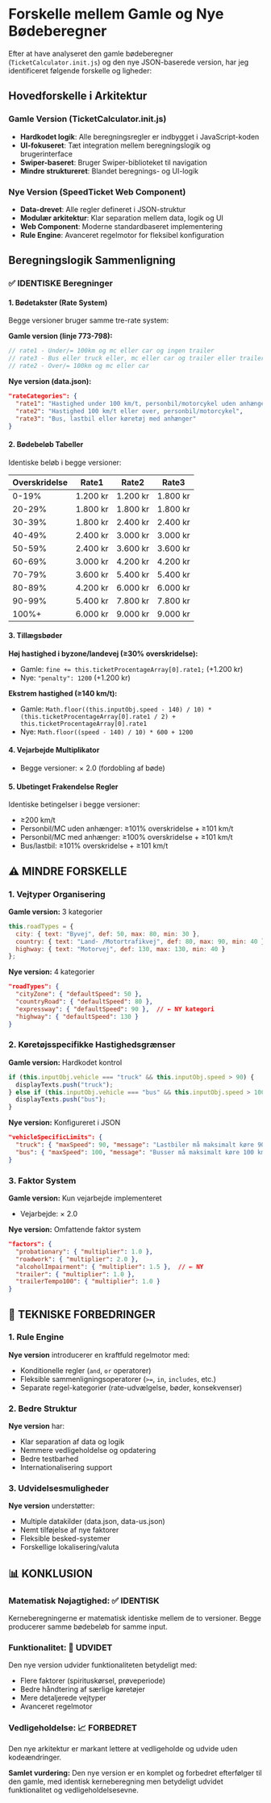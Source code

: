 # Forskelle mellem Gamle og Nye Bødeberegner

Efter at have analyseret den gamle bødeberegner (`TicketCalculator.init.js`) og den nye JSON-baserede version, har jeg identificeret følgende forskelle og ligheder:

## Hovedforskelle i Arkitektur

### Gamle Version (TicketCalculator.init.js)
- **Hardkodet logik**: Alle beregningsregler er indbygget i JavaScript-koden
- **UI-fokuseret**: Tæt integration mellem beregningslogik og brugerinterface
- **Swiper-baseret**: Bruger Swiper-biblioteket til navigation
- **Mindre struktureret**: Blandet beregnings- og UI-logik

### Nye Version (SpeedTicket Web Component)
- **Data-drevet**: Alle regler defineret i JSON-struktur
- **Modulær arkitektur**: Klar separation mellem data, logik og UI
- **Web Component**: Moderne standardbaseret implementering
- **Rule Engine**: Avanceret regelmotor for fleksibel konfiguration

## Beregningslogik Sammenligning

### ✅ IDENTISKE Beregninger

#### 1. Bødetakster (Rate System)
Begge versioner bruger samme tre-rate system:

**Gamle version (linje 773-798):**
```javascript
// rate1 - Under/= 100km og mc eller car og ingen trailer
// rate3 - Bus eller truck eller, mc eller car og trailer eller trailer-tempo100  
// rate2 - Over/= 100km og mc eller car
```

**Nye version (data.json):**
```json
"rateCategories": {
  "rate1": "Hastighed under 100 km/t, personbil/motorcykel uden anhænger",
  "rate2": "Hastighed 100 km/t eller over, personbil/motorcykel", 
  "rate3": "Bus, lastbil eller køretøj med anhænger"
}
```

#### 2. Bødebeløb Tabeller
Identiske beløb i begge versioner:

| Overskridelse | Rate1 | Rate2 | Rate3 |
|---------------|-------|-------|-------|
| 0-19% | 1.200 kr | 1.200 kr | 1.800 kr |
| 20-29% | 1.800 kr | 1.800 kr | 1.800 kr |
| 30-39% | 1.800 kr | 2.400 kr | 2.400 kr |
| 40-49% | 2.400 kr | 3.000 kr | 3.000 kr |
| 50-59% | 2.400 kr | 3.600 kr | 3.600 kr |
| 60-69% | 3.000 kr | 4.200 kr | 4.200 kr |
| 70-79% | 3.600 kr | 5.400 kr | 5.400 kr |
| 80-89% | 4.200 kr | 6.000 kr | 6.000 kr |
| 90-99% | 5.400 kr | 7.800 kr | 7.800 kr |
| 100%+ | 6.000 kr | 9.000 kr | 9.000 kr |

#### 3. Tillægsbøder

**Høj hastighed i byzone/landevej (≥30% overskridelse):**
- Gamle: `fine += this.ticketProcentageArray[0].rate1;` (+1.200 kr)
- Nye: `"penalty": 1200` (+1.200 kr)

**Ekstrem hastighed (≥140 km/t):**
- Gamle: `Math.floor((this.inputObj.speed - 140) / 10) * (this.ticketProcentageArray[0].rate1 / 2) + this.ticketProcentageArray[0].rate1`
- Nye: `Math.floor((speed - 140) / 10) * 600 + 1200`

#### 4. Vejarbejde Multiplikator
- Begge versioner: × 2.0 (fordobling af bøde)

#### 5. Ubetinget Frakendelse Regler
Identiske betingelser i begge versioner:
- ≥200 km/t
- Personbil/MC uden anhænger: ≥101% overskridelse + ≥101 km/t
- Personbil/MC med anhænger: ≥100% overskridelse + ≥101 km/t  
- Bus/lastbil: ≥101% overskridelse + ≥101 km/t

## ⚠️ MINDRE FORSKELLE

### 1. Vejtyper Organisering

**Gamle version:** 3 kategorier
```javascript
this.roadTypes = {
  city: { text: "Byvej", def: 50, max: 80, min: 30 },
  country: { text: "Land- /Motortrafikvej", def: 80, max: 90, min: 40 },
  highway: { text: "Motorvej", def: 130, max: 130, min: 40 }
};
```

**Nye version:** 4 kategorier
```json
"roadTypes": {
  "cityZone": { "defaultSpeed": 50 },
  "countryRoad": { "defaultSpeed": 80 },
  "expressway": { "defaultSpeed": 90 },  // ← NY kategori
  "highway": { "defaultSpeed": 130 }
}
```

### 2. Køretøjsspecifikke Hastighedsgrænser

**Gamle version:** Hardkodet kontrol
```javascript
if (this.inputObj.vehicle === "truck" && this.inputObj.speed > 90) {
  displayTexts.push("truck");
} else if (this.inputObj.vehicle === "bus" && this.inputObj.speed > 100) {
  displayTexts.push("bus");
}
```

**Nye version:** Konfigureret i JSON
```json
"vehicleSpecificLimits": {
  "truck": { "maxSpeed": 90, "message": "Lastbiler må maksimalt køre 90 km/t" },
  "bus": { "maxSpeed": 100, "message": "Busser må maksimalt køre 100 km/t" }
}
```

### 3. Faktor System

**Gamle version:** Kun vejarbejde implementeret
- Vejarbejde: × 2.0

**Nye version:** Omfattende faktor system
```json
"factors": {
  "probationary": { "multiplier": 1.0 },
  "roadwork": { "multiplier": 2.0 },
  "alcoholImpairment": { "multiplier": 1.5 },  // ← NY
  "trailer": { "multiplier": 1.0 },
  "trailerTempo100": { "multiplier": 1.0 }
}
```

## 🔧 TEKNISKE FORBEDRINGER

### 1. Rule Engine
**Nye version** introducerer en kraftfuld regelmotor med:
- Konditionelle regler (`and`, `or` operatorer)
- Fleksible sammenligningsoperatorer (`>=`, `in`, `includes`, etc.)
- Separate regel-kategorier (rate-udvælgelse, bøder, konsekvenser)

### 2. Bedre Struktur
**Nye version** har:
- Klar separation af data og logik
- Nemmere vedligeholdelse og opdatering
- Bedre testbarhed
- Internationalisering support

### 3. Udvidelsesmuligheder
**Nye version** understøtter:
- Multiple datakilder (data.json, data-us.json)
- Nemt tilføjelse af nye faktorer
- Fleksible besked-systemer
- Forskellige lokalisering/valuta

## 📊 KONKLUSION

### Matematisk Nøjagtighed: ✅ IDENTISK
Kerneberegningerne er matematisk identiske mellem de to versioner. Begge producerer samme bødebeløb for samme input.

### Funktionalitet: 🔄 UDVIDET
Den nye version udvider funktionaliteten betydeligt med:
- Flere faktorer (spirituskørsel, prøveperiode)
- Bedre håndtering af særlige køretøjer
- Mere detaljerede vejtyper
- Avanceret regelmotor

### Vedligeholdelse: 📈 FORBEDRET  
Den nye arkitektur er markant lettere at vedligeholde og udvide uden kodeændringer.

**Samlet vurdering:** Den nye version er en komplet og forbedret efterfølger til den gamle, med identisk kerneberegning men betydeligt udvidet funktionalitet og vedligeholdelsesevne.
